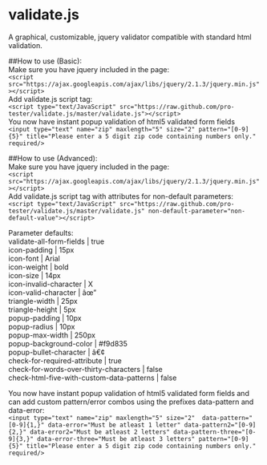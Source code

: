 # validate.js  
A graphical, customizable, jquery validator compatible with standard html validation.  

##How to use (Basic):  
Make sure you have jquery included in the page:  
`<script src="https://ajax.googleapis.com/ajax/libs/jquery/2.1.3/jquery.min.js"></script>`  
Add validate.js script tag:  
`<script type="text/JavaScript" src="https://raw.github.com/pro-tester/validate.js/master/validate.js"></script>`  
You now have instant popup validation of html5 validated form fields  
`<input type="text" name="zip" maxlength="5" size="2" pattern="[0-9]{5}" title="Please enter a 5 digit zip code containing numbers only." required/>`  

##How to use (Advanced):  
Make sure you have jquery included in the page:  
`<script src="https://ajax.googleapis.com/ajax/libs/jquery/2.1.3/jquery.min.js"></script>`  
Add validate.js script tag with attributes for non-default parameters:  
`<script type="text/JavaScript" src="https://raw.github.com/pro-tester/validate.js/master/validate.js" non-default-parameter="non-default-value"></script>`  

Parameter defaults:  
validate-all-form-fields                   |  true  
icon-padding                               |  15px  
icon-font                                  |  Arial  
icon-weight                                |  bold  
icon-size                                  |  14px  
icon-invalid-character                     |  X  
icon-valid-character                       |  âœ”  
triangle-width                             |  25px  
triangle-height                            |  5px  
popup-padding                              |  10px  
popup-radius                               |  10px  
popup-max-width                            |  250px  
popup-background-color                     |  #f9d835  
popup-bullet-character                     |  â€¢   
check-for-required-attribute               |  true  
check-for-words-over-thirty-characters     |  false  
check-html-five-with-custom-data-patterns  |  false  

You now have instant popup validation of html5 validated form fields and can add custom pattern/error combos using the prefixes data-pattern and data-error:  
`<input type="text" name="zip" maxlength="5" size="2"  data-pattern="[0-9]{1,}" data-error="Must be atleast 1 letter" data-pattern2="[0-9]{2,}" data-error2="Must be atleast 2 letters" data-pattern-three="[0-9]{3,}" data-error-three="Must be atleast 3 letters" pattern="[0-9]{5}" title="Please enter a 5 digit zip code containing numbers only." required/>`  
